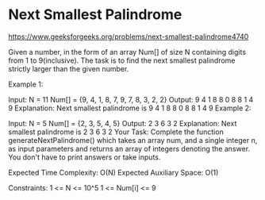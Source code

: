 # Next Smallest Palindrome


https://www.geeksforgeeks.org/problems/next-smallest-palindrome4740



Given a number, in the form of an array Num[] of size N containing digits from 1 to 9(inclusive). The task is to find the next smallest palindrome strictly larger than the given number.

Example 1:

Input:
N = 11
Num[] = {9, 4, 1, 8, 7, 9, 7, 8, 3, 2, 2}
Output: 9 4 1 8 8 0 8 8 1 4 9
Explanation: Next smallest palindrome is
9 4 1 8 8 0 8 8 1 4 9
Example 2:

Input:
N = 5
Num[] = {2, 3, 5, 4, 5}
Output: 2 3 6 3 2
Explanation: Next smallest palindrome is
2 3 6 3 2
Your Task:
Complete the function generateNextPalindrome() which takes an array num, and a single integer n, as input parameters and returns an array of integers denoting the answer. You don't have to print answers or take inputs.

Expected Time Complexity: O(N)
Expected Auxiliary Space: O(1)

Constraints:
1 <= N <= 10^5
1 <= Num[i] <= 9
